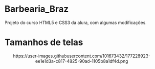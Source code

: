 # Barbearia_Braz
Projeto do curso HTML5 e CSS3 da alura, com algumas modificações.

# Tamanhos de telas

<div align="center"> <img>https://user-images.githubusercontent.com/101673432/177228923-ee1e1d3a-c817-4825-90ad-1105b8a1df4d.png</img> </div>
